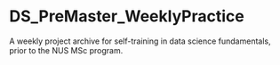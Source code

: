 # DS_PreMaster_WeeklyPractice
A weekly project archive for self-training in data science fundamentals, prior to the NUS MSc program.

